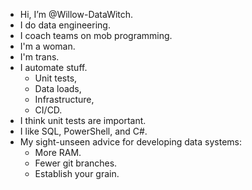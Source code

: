 - Hi, I’m @Willow-DataWitch.
- I do data engineering.
- I coach teams on mob programming.
- I'm a woman.
- I'm trans.
- I automate stuff.
  - Unit tests,
  - Data loads,
  - Infrastructure,
  - CI/CD.
- I think unit tests are important.
- I like SQL, PowerShell, and C#.
- My sight-unseen advice for developing data systems:
  - More RAM.
  - Fewer git branches.
  - Establish your grain.
<!---
Willow-DataWitch/Willow-DataWitch is a ✨ special ✨ repository because its `README.md` (this file) appears on your GitHub profile.
You can click the Preview link to take a look at your changes.
--->
